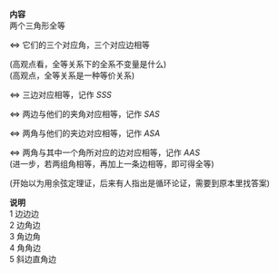 **内容**  
两个三角形全等  
  
$\Leftrightarrow$ 它们的三个对应角，三个对应边相等  
  
(高观点看，全等关系下的全系不变量是什么)  
(高观点，全等关系是一种等价关系)  
  
$\Leftrightarrow$ 三边对应相等，记作 $SSS$  
  
$\Leftrightarrow$ 两边与他们的夹角对应相等，记作 $SAS$  
  
$\Leftrightarrow$ 两角与他们的夹边对应相等，记作 $ASA$  
  
$\Leftrightarrow$ 两角与其中一个角所对应的边对应相等，记作 $AAS$  
(进一步，若两组角相等，再加上一条边相等，即可得全等)  
  
(开始以为用余弦定理证，后来有人指出是循环论证，需要到原本里找答案)  
  
**说明**  
1 边边边  
2 边角边  
3 角边角  
4 角角边  
5 斜边直角边  
